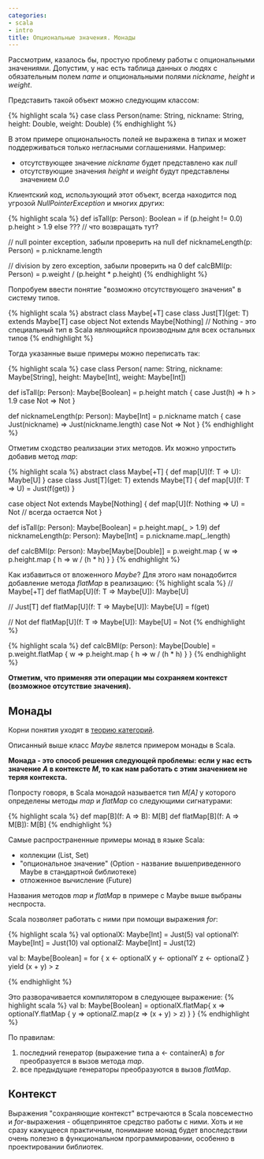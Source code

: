 ```yaml
---
categories:
- scala
- intro
title: Опциональные значения. Монады
---
```


Рассмотрим, казалось бы, простую проблему работы с опциональными значениями.
Допустим, у нас есть таблица данных о людях с обязательным полем *name* и опциональными полями *nickname*, *height* и *weight*.

Представить такой объект можно следующим классом:

{% highlight scala %}
case class Person(name: String, nickname: String, height: Double, weight: Double)
{% endhighlight %}

В этом примере опциональность полей не выражена в типах и может поддерживаться только негласными соглашениями. Например:

- отсутствующее значение *nickname* будет представлено как *null*
- отсутствующие значения *height* и *weight* будут представлены значением *0.0*

Клиентский код, использующий этот объект, всегда находится под угрозой *NullPointerException* и многих других:

{% highlight scala %}
def isTall(p: Person): Boolean = 
  if (p.height != 0.0) p.height > 1.9 
  else ??? // что возвращать тут?

// null pointer exception, забыли проверить на null
def nicknameLength(p: Person) = p.nickname.length

// division by zero exception, забыли проверить на 0
def calcBMI(p: Person) = p.weight / (p.height * p.height) 
{% endhighlight %}

Попробуем ввести понятие "возможно отсутствующего значения" в систему типов.

{% highlight scala %}
abstract class Maybe[+T]
case class Just[T](get: T) extends Maybe[T]
case object Not extends Maybe[Nothing]
// Nothing - это специальный тип в Scala являющийся производным для всех остальных типов
{% endhighlight %}

Тогда указанные выше примеры можно переписать так:

{% highlight scala %}
case class Person(
  name: String, 
  nickname: Maybe[String], 
  height: Maybe[Int], 
  weight: Maybe[Int])

def isTall(p: Person): Maybe[Boolean] = p.height match {
  case Just(h) => h > 1.9
  case Not => Not
}

def nicknameLength(p: Person): Maybe[Int] = p.nickname match {
  case Just(nickname) => Just(nickname.length)
  case Not => Not
} 
{% endhighlight %}

Отметим сходство реализации этих методов. Их можно упростить добавив метод *map*:

{% highlight scala %}
abstract class Maybe[+T] {
  def map[U](f: T => U): Maybe[U]
}
case class Just[T](get: T) extends Maybe[T] {
  def map[U](f: T => U) = Just(f(get))
}

case object Not extends Maybe[Nothing] {
  def map[U](f: Nothing => U) = Not // всегда остается Not
}

def isTall(p: Person): Maybe[Boolean] = p.height.map(_ > 1.9)
def nicknameLength(p: Person): Maybe[Int] = p.nickname.map(_.length)

def calcBMI(p: Person): Maybe[Maybe[Double]] = 
  p.weight.map { w =>
    p.height.map { h => w / (h * h) }
  }
{% endhighlight %}

Как избавиться от вложенного *Maybe*? Для этого нам понадобится добавление метода *flatMap* в реализацию:
{% highlight scala %}
// Maybe[+T]
def flatMap[U](f: T => Maybe[U]): Maybe[U]

// Just[T]
def flatMap[U](f: T => Maybe[U]): Maybe[U] = f(get)

// Not
def flatMap[U](f: T => Maybe[U]): Maybe[U] = Not
{% endhighlight %}

{% highlight scala %}
def calcBMI(p: Person): Maybe[Double] = 
  p.weight.flatMap { w =>
    p.height.map { h => w / (h * h) }
  }
{% endhighlight %}

**Отметим, что применяя эти операции мы сохраняем контекст (возможное отсутствие значения).**

## Монады

Корни понятия уходят в [теорию категорий](https://ru.wikipedia.org/wiki/Теория_категорий).

Описанный выше класс *Maybe* явлется примером монады в  Scala.

**Монада - это способ решения следующей проблемы: если у нас есть значение *A* в контексте *M*, то как нам работать с этим значением не теряя контекста.**

Попросту говоря, в Scala монадой называется тип *M[A]* у которого определены методы *map* и *flatMap* со следующими сигнатурами:

{% highlight scala %}
def map[B](f: A => B): M[B]
def flatMap[B](f: A => M[B]): M[B]
{% endhighlight %}

Самые распространенные примеры монад в языке Scala:

- коллекции (List, Set)
- "опциональное значение" (Option - название вышеприведенного Maybe в стандартной библиотеке)
- отложенное вычисление (Future)

Названия методов *map* и *flatMap* в примере с Maybe выше выбраны неспроста. 

Scala позволяет работать с ними при помощи выражения *for*:

{% highlight scala %}
val optionalX: Maybe[Int] = Just(5)
val optionalY: Maybe[Int] = Just(10)
val optionalZ: Maybe[Int] = Just(12)

val b: Maybe[Boolean] = for {
  x <- optionalX
  y <- optionalY
  z <- optionalZ
} yield (x + y) > z

{% endhighlight %}

Это разворачивается компилятором в следующее выражение:
{% highlight scala %}
val b: Maybe[Boolean] = 
  optionalX.flatMap{ x => 
    optionalY.flatMap { y => 
        optionalZ.map(z => (x + y) > z)
    }
  }
{% endhighlight %}

По правилам:

1. последний генератор (выражение типа a <- containerA) в *for* преобразуется в вызов метода *map*.
2. все предыдущие генераторы преобразуются в вызов *flatMap*.

## Контекст

Выражения "сохраняющие контекст" встречаются в Scala повсеместно и *for*-выражения - общепринятое средство работы с ними. Хоть и не сразу кажущееся практичным, понимание монад будет впоследствии очень полезно в функциональном программировании, особенно в проектировании библиотек.

